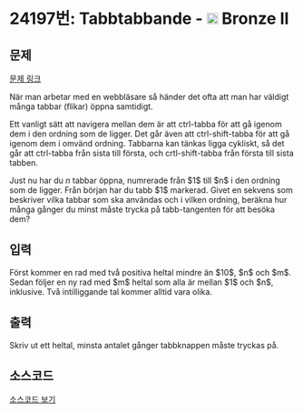 # 24197번: Tabbtabbande - <img src="https://static.solved.ac/tier_small/4.svg" style="height:20px" /> Bronze II

<!-- performance -->

<!-- 문제 제출 후 깃허브에 푸시를 했을 때 제출한 코드의 성능이 입력될 공간입니다.-->

<!-- end -->

## 문제

[문제 링크](https://boj.kr/24197)


<p>När man arbetar med en webbläsare så händer det ofta att man har väldigt många tabbar (flikar) öppna samtidigt.</p>

<p>Ett vanligt sätt att navigera mellan dem är att ctrl-tabba för att gå igenom dem i den ordning som de ligger. Det går även att ctrl-shift-tabba för att gå igenom dem i omvänd ordning. Tabbarna kan tänkas ligga cykliskt, så det går att ctrl-tabba från sista till första, och crtl-shift-tabba från första till sista tabben.&nbsp;</p>

<p>Just nu har du <em>n</em> tabbar öppna, numrerade från $1$ till $n$ i den ordning som de ligger. Från början har du tabb $1$ markerad. Givet en sekvens som beskriver vilka tabbar som ska användas och i vilken ordning, beräkna hur många gånger du minst måste trycka på tabb-tangenten för att besöka dem?</p>



## 입력


<p>Först kommer en rad med två positiva heltal mindre än $10$, $n$ och $m$. Sedan följer en ny rad med $m$ heltal som alla är mellan $1$ och $n$, inklusive. Två intilliggande tal kommer alltid vara olika.</p>



## 출력


<p>Skriv ut ett heltal, minsta antalet gånger tabbknappen måste tryckas på.</p>



## 소스코드

[소스코드 보기](Tabbtabbande.py)